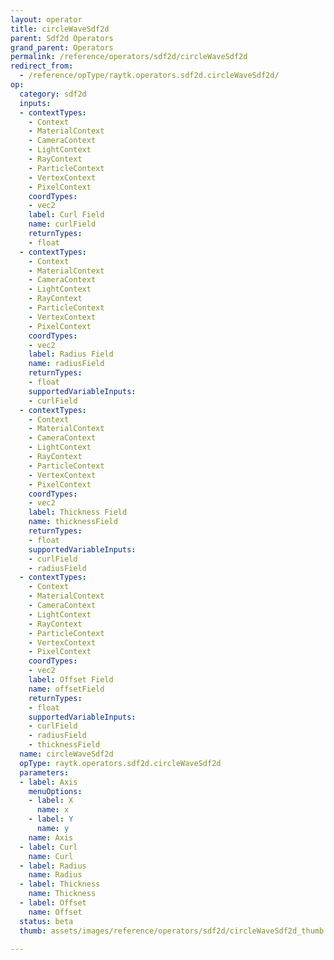 ```yaml
---
layout: operator
title: circleWaveSdf2d
parent: Sdf2d Operators
grand_parent: Operators
permalink: /reference/operators/sdf2d/circleWaveSdf2d
redirect_from:
  - /reference/opType/raytk.operators.sdf2d.circleWaveSdf2d/
op:
  category: sdf2d
  inputs:
  - contextTypes:
    - Context
    - MaterialContext
    - CameraContext
    - LightContext
    - RayContext
    - ParticleContext
    - VertexContext
    - PixelContext
    coordTypes:
    - vec2
    label: Curl Field
    name: curlField
    returnTypes:
    - float
  - contextTypes:
    - Context
    - MaterialContext
    - CameraContext
    - LightContext
    - RayContext
    - ParticleContext
    - VertexContext
    - PixelContext
    coordTypes:
    - vec2
    label: Radius Field
    name: radiusField
    returnTypes:
    - float
    supportedVariableInputs:
    - curlField
  - contextTypes:
    - Context
    - MaterialContext
    - CameraContext
    - LightContext
    - RayContext
    - ParticleContext
    - VertexContext
    - PixelContext
    coordTypes:
    - vec2
    label: Thickness Field
    name: thicknessField
    returnTypes:
    - float
    supportedVariableInputs:
    - curlField
    - radiusField
  - contextTypes:
    - Context
    - MaterialContext
    - CameraContext
    - LightContext
    - RayContext
    - ParticleContext
    - VertexContext
    - PixelContext
    coordTypes:
    - vec2
    label: Offset Field
    name: offsetField
    returnTypes:
    - float
    supportedVariableInputs:
    - curlField
    - radiusField
    - thicknessField
  name: circleWaveSdf2d
  opType: raytk.operators.sdf2d.circleWaveSdf2d
  parameters:
  - label: Axis
    menuOptions:
    - label: X
      name: x
    - label: Y
      name: y
    name: Axis
  - label: Curl
    name: Curl
  - label: Radius
    name: Radius
  - label: Thickness
    name: Thickness
  - label: Offset
    name: Offset
  status: beta
  thumb: assets/images/reference/operators/sdf2d/circleWaveSdf2d_thumb.png

---
```

